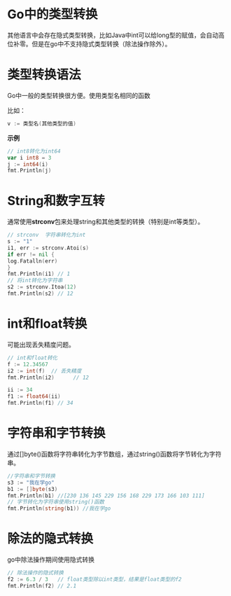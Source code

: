 # Go中的类型转换

其他语言中会存在隐式类型转换，比如Java中int可以给long型的赋值，会自动高位补零。但是在go中不支持隐式类型转换（除法操作除外）。

# 类型转换语法

Go中一般的类型转换很方便。使用类型名相同的函数

比如：

```go
v := 类型名(其他类型的值)
```

**示例**

```go
// int8转化为int64
var i int8 = 3
j := int64(i)
fmt.Println(j)
```

# String和数字互转

通常使用**strconv**包来处理string和其他类型的转换（特别是int等类型）。

```go
// strconv  字符串转化为int
s := "1"
i1, err := strconv.Atoi(s)
if err != nil {
log.Fatalln(err)
}
fmt.Println(i1) // 1
// 将int转化为字符串
s2 := strconv.Itoa(12)
fmt.Println(s2) // 12
```

# int和float转换

可能出现丢失精度问题。

```go
// int和float转化
f := 12.34567
i2 := int(f)  // 丢失精度
fmt.Println(i2)      // 12

ii := 34
f1 := float64(ii)
fmt.Println(f1) // 34
```

# 字符串和字节转换

通过[]byte()函数将字符串转化为字节数组，通过string()函数将字节转化为字符串。

```go
//字符串和字节转换
s3 := "我在学go"
b1 := []byte(s3)
fmt.Println(b1) //[230 136 145 229 156 168 229 173 166 103 111]
// 字节转化为字符串使用string()函数
fmt.Println(string(b1)) //我在学go
```

# 除法的隐式转换

go中除法操作期间使用隐式转换

```go
// 除法操作的隐式转换
f2 := 6.3 / 3   // float类型除以int类型，结果是float类型的f2
fmt.Println(f2) // 2.1
```
